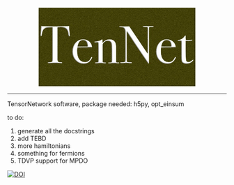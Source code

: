 <p align="center">
  <img src="https://github.com/alessandro-santini/TenNet/blob/main/cover.jpg?raw=true" width=360px>
</p>
<hr>

TensorNetwork software, package needed: h5py, opt_einsum

to do: 

1. generate all the docstrings
2. add TEBD
3. more hamiltonians 
4. something for fermions
5. TDVP support for MPDO

[![DOI](https://zenodo.org/badge/DOI/10.5281/zenodo.6797864.svg)](https://doi.org/10.5281/zenodo.6797864)
